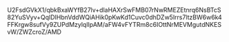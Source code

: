 U2FsdGVkX1/qbkBxaWYfB27lv+dlaHAXrSwFMB07rNwRMEZEtnrq6NsBTcS82YuSVyv+QqlDIHbnVddWQiAHik0pKwKd1Cuvc0dhDZw5lrrs7ltzBW6w6k4FFKrgw8sufVy9ZUPdMzylqlIpAM/aFW4vFYTRm8c6IOttNrMEVMgutdNKESvW/ZWZcroZ/AMD